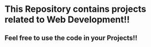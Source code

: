 # This Repository contains projects related to Web Development!!


## Feel free to use the code in your Projects!!
